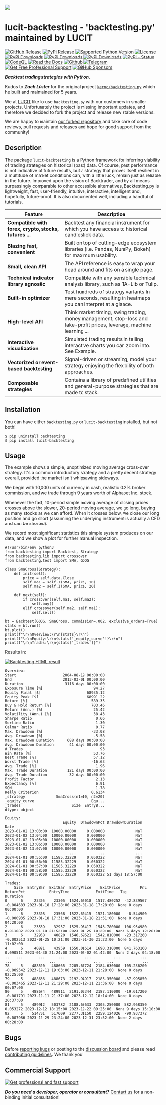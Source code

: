 [![](https://raw.githubusercontent.com/LUCIT-Systems-and-Development/lucit-backtesting/master/images/logo/lucit-backtesting.png)](https://github.com/LUCIT-Systems-and-Development/lucit-backtesting)

# lucit-backtesting - 'backtesting.py' maintained by LUCIT

[![GitHub Release](https://img.shields.io/github/release/LUCIT-Systems-and-Development/lucit-backtesting.svg?label=github)](https://github.com/LUCIT-Systems-and-Development/lucit-backtesting/releases)
[![PyPi Release](https://img.shields.io/pypi/v/lucit-backtesting?color=blue)](https://pypi.org/project/lucit-backtesting/)
[![Supported Python Version](https://img.shields.io/pypi/pyversions/lucit_backtesting.svg)](https://www.python.org/downloads/)
[![License](https://img.shields.io/github/license/LUCIT-Systems-and-Development/lucit-backtesting.svg?color=blue)](https://lucit-backtesting.docs.lucit.tech/license.html)
[![PyPi Downloads](https://pepy.tech/badge/lucit-backtesting)](https://pepy.tech/project/lucit-backtesting)
[![PyPi Downloads](https://pepy.tech/badge/lucit-backtesting/month)](https://pepy.tech/project/lucit-backtesting)
[![PyPi Downloads](https://pepy.tech/badge/lucit-backtesting/week)](https://pepy.tech/project/lucit-backtesting)
[![PyPI - Status](https://img.shields.io/pypi/status/unicorn_binance_local_depth_cache.svg)](https://github.com/LUCIT-Systems-and-Development/lucit-backtesting/issues)
[![CodeQL](https://github.com/LUCIT-Systems-and-Development/lucit-backtesting/actions/workflows/codeql-analysis.yml/badge.svg)](https://github.com/LUCIT-Systems-and-Development/lucit-backtesting/actions/workflows/codeql-analysis.yml)
[![Read the Docs](https://img.shields.io/badge/read-%20docs-yellow)](https://lucit-backtesting.docs.lucit.tech/)
[![Github](https://img.shields.io/badge/source-github-cbc2c8)](https://github.com/LUCIT-Systems-and-Development/lucit-backtesting)
[![Telegram](https://img.shields.io/badge/community-telegram-41ab8c)](https://t.me/unicorndevs)
[![Get Free Professional Support](https://img.shields.io/badge/chat-lucit%20support-004166)](https://www.lucit.tech/get-support.html)
[![GitHub Sponsors](https://img.shields.io/github/sponsors/kernc?color=pink)](https://github.com/sponsors/kernc)

***Backtest trading strategies with Python.***

Kudos to ***Zach Lûster*** for the original project [`kernc/backtesting.py`](https://github.com/kernc/backtesting.py) 
which he built and maintained for 5 years. 

We at [LUCIT](https://www.lucit.tech) like to use `backtesting.py` with our customers in smaller projects. 
Unfortunately the project is missing important updates, and therefore we decided to fork the project and release new 
stable versions. 

We are happy to maintain [our forked repository](https://github.com/LUCIT-Systems-and-Development/lucit-backtesting) 
and take care of code reviews, pull requests and releases and hope for good support from the community!

## Description
The package `lucit-backtesting` is a Python framework for inferring viability of trading strategies on historical (past) 
data. Of course, past performance is not indicative of future results, but a strategy that proves itself resilient in a 
multitude of market conditions can, with a little luck, remain just as reliable in the future. Improved upon the vision 
of Backtrader, and by all means surpassingly comparable to other accessible alternatives, Backtesting.py is lightweight, 
fast, user-friendly, intuitive, interactive, intelligent and, hopefully, future-proof. It is also documented well, 
including a handful of tutorials. 


| Feature | Description |
| ------- | ----------- |
| **Compatible with forex, crypto, stocks, futures ...** | Backtest any financial instrument for which you have access to historical candlestick data. |
| **Blazing fast, convenient** | Built on top of cutting-edge ecosystem libraries (i.e. Pandas, NumPy, Bokeh) for maximum usability. |
| **Small, clean API** | The API reference is easy to wrap your head around and fits on a single page. |
| **Technical indicator library agnostic** | Compatible with any sensible technical analysis library, such as TA-Lib or Tulip. |
| **Built-in optimizer** | Test hundreds of strategy variants in mere seconds, resulting in heatmaps you can interpret at a glance. |
| **High-level API** | Think market timing, swing trading, money management, stop-loss and take-profit prices, leverage, machine learning ... |
| **Interactive visualization** | Simulated trading results in telling interactive charts you can zoom into. See Example. |
| **Vectorized or event-based backtesting** | Signal-driven or streaming, model your strategy enjoying the flexibility of both approaches. |
| **Composable strategies** | Contains a library of predefined utilities and general-purpose strategies that are made to stack. |


## Installation

You can have either `backtesting.py` or `lucit-backtesting` installed, but not both!

    $ pip uninstall backtesting
    $ pip install lucit-backtesting


## Usage

The example shows a simple, unoptimized moving average cross-over strategy. It's a common introductory strategy and a 
pretty decent strategy overall, provided the market isn't whipsawing sideways.

We begin with 10,000 units of currency in cash, realistic 0.2% broker commission, and we trade through 9 years worth of 
Alphabet Inc. stock. 

Whenever the fast, 10-period simple moving average of closing prices crosses above the slower, 20-period moving average, 
we go long, buying as many stocks as we can afford. When it crosses below, we close our long position and go short 
(assuming the underlying instrument is actually a CFD and can be shorted).

We record most significant statistics this simple system produces on our data, and we show a plot for further manual 
inspection. 

```
#!/usr/bin/env python3
from backtesting import Backtest, Strategy
from backtesting.lib import crossover
from backtesting.test import SMA, GOOG

class SmaCross(Strategy):
    def init(self):
        price = self.data.Close
        self.ma1 = self.I(SMA, price, 10)
        self.ma2 = self.I(SMA, price, 20)

    def next(self):
        if crossover(self.ma1, self.ma2):
            self.buy()
        elif crossover(self.ma2, self.ma1):
            self.sell()

bt = Backtest(GOOG, SmaCross, commission=.002, exclusive_orders=True)
stats = bt.run()
bt.plot()
print(f"\r\nOverview:\r\n{stats}\r\n")
print(f"\r\nEquity:\r\n{stats['_equity_curve']}\r\n")
print(f"\r\nTrades:\r\n{stats['_trades']}")
```

Results in:

[![Backtesting HTML result](https://raw.githubusercontent.com/LUCIT-Systems-and-Development/lucit-backtesting/master/images/example_html_result.png)](https://lucit-backtesting.docs.lucit.tech/_static/example_result.html)

```
Overview:
Start                     2004-08-19 00:00:00
End                       2013-03-01 00:00:00
Duration                   3116 days 00:00:00
Exposure Time [%]                       94.27
Equity Final [$]                     68935.12
Equity Peak [$]                      68991.22
Return [%]                             589.35
Buy & Hold Return [%]                  703.46
Return (Ann.) [%]                       25.42
Volatility (Ann.) [%]                   38.43
Sharpe Ratio                             0.66
Sortino Ratio                            1.30
Calmar Ratio                             0.77
Max. Drawdown [%]                      -33.08
Avg. Drawdown [%]                       -5.58
Max. Drawdown Duration      688 days 00:00:00
Avg. Drawdown Duration       41 days 00:00:00
# Trades                                   93
Win Rate [%]                            53.76
Best Trade [%]                          57.12
Worst Trade [%]                        -16.63
Avg. Trade [%]                           1.96
Max. Trade Duration         121 days 00:00:00
Avg. Trade Duration          32 days 00:00:00
Profit Factor                            2.13
Expectancy [%]                           6.91
SQN                                      1.78
Kelly Criterion                        0.6134
_strategy              SmaCross(n1=10, n2=20)
_equity_curve                          Equ...
_trades                       Size  EntryB...
dtype: object

Equity:
                          Equity  DrawdownPct DrawdownDuration
Date
2023-01-02 13:03:00  10000.00000     0.000000              NaT
2023-01-02 13:04:00  10000.00000     0.000000              NaT
2023-01-02 13:05:00  10000.00000     0.000000              NaT
2023-01-02 13:06:00  10000.00000     0.000000              NaT
2023-01-02 13:07:00  10000.00000     0.000000              NaT
...                          ...          ...              ...
2024-01-01 00:55:00  11585.32229     0.050322              NaT
2024-01-01 00:56:00  11585.32229     0.050322              NaT
2024-01-01 00:57:00  11585.32229     0.050322              NaT
2024-01-01 00:58:00  11585.32229     0.050322              NaT
2024-01-01 00:59:00  11585.32229     0.050322 51 days 18:57:00

Trades:
    Size  EntryBar  ExitBar  EntryPrice    ExitPrice         PnL  ReturnPct           EntryTime            ExitTime   Tag        Duration
0      6     23305    23305  1524.62018  1517.480252  -42.839567  -0.004683 2023-01-18 17:28:00 2023-01-18 17:28:00  None 0 days 00:00:00
1      6     23308    23568  1522.60415  1521.180000   -8.544900  -0.000935 2023-01-18 17:31:00 2023-01-18 21:51:00  None 0 days 04:20:00
2      6     23569    32957  1525.95417  1543.780000  106.954980   0.011682 2023-01-18 21:52:00 2023-01-25 10:20:00  None 6 days 12:28:00
3      6     32958    40820  1546.69621  1542.810000  -23.317260  -0.002513 2023-01-25 10:21:00 2023-01-30 21:23:00  None 5 days 11:02:00
4      6     40821    43959  1550.01614  1690.310000  841.763160   0.090511 2023-01-30 21:24:00 2023-02-02 01:42:00  None 2 days 04:18:00
..   ...       ...      ...         ...          ...         ...        ...                 ...                 ...   ...             ...
78     5    488520   488665  2205.67724  2184.630000 -105.236200  -0.009542 2023-12-11 19:03:00 2023-12-11 21:28:00  None 0 days 02:25:00
79     5    488666   488673  2192.94917  2185.350000  -37.995850  -0.003465 2023-12-11 21:29:00 2023-12-11 21:36:00  None 0 days 00:07:00
80     5    488674   489911  2191.03344  2187.110000  -19.617200  -0.001791 2023-12-11 21:37:00 2023-12-12 18:14:00  None 0 days 20:37:00
81     5    489912   503782  2188.65633  2305.250000  582.968350   0.053272 2023-12-12 18:15:00 2023-12-22 09:25:00  None 9 days 15:10:00
82     5    514701   517609  2277.31150  2259.124026  -90.937372  -0.007986 2023-12-29 23:24:00 2023-12-31 23:52:00  None 2 days 00:28:00
```

## Bugs

Before [reporting bugs](https://github.com/LUCIT-Systems-and-Development/lucit-backtesting/issues) or posting to the
[discussion board](https://github.com/LUCIT-Systems-and-Development/lucit-backtesting/discussions) and 
please read [contributing guidelines](https://lucit-backtesting.docs.lucit.tech/contributing.html). We thank you!

## Commercial Support

[![Get professional and fast support](https://raw.githubusercontent.com/LUCIT-Systems-and-Development/unicorn-binance-suite/master/images/support/LUCIT-get-professional-and-fast-support.png)](https://www.lucit.tech/get-support.html)

***Do you need a developer, operator or consultant?*** [Contact us](https://www.lucit.tech/contact.html) for a non-binding initial consultation!
